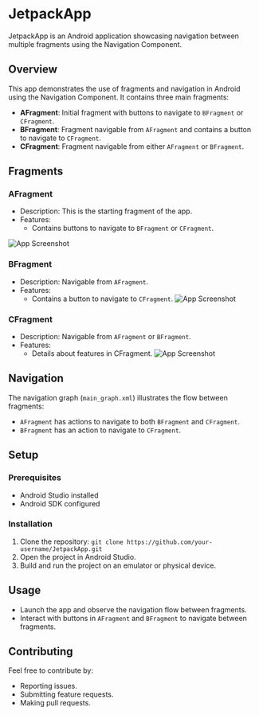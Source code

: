 # JetpackApp

JetpackApp is an Android application showcasing navigation between multiple fragments using the Navigation Component.

## Overview

This app demonstrates the use of fragments and navigation in Android using the Navigation Component. It contains three main fragments:

- **AFragment**: Initial fragment with buttons to navigate to `BFragment` or `CFragment`.
- **BFragment**: Fragment navigable from `AFragment` and contains a button to navigate to `CFragment`.
- **CFragment**: Fragment navigable from either `AFragment` or `BFragment`.

## Fragments

### AFragment
- Description: This is the starting fragment of the app.
- Features:
    - Contains buttons to navigate to `BFragment` or `CFragment`.

![App Screenshot](s1.png)
### BFragment
- Description: Navigable from `AFragment`.
- Features:
    - Contains a button to navigate to `CFragment`.
      ![App Screenshot](s2.png)
### CFragment
- Description: Navigable from `AFragment` or `BFragment`.
- Features:
    - Details about features in CFragment.
      ![App Screenshot](s3.png)
## Navigation

The navigation graph (`main_graph.xml`) illustrates the flow between fragments:
- `AFragment` has actions to navigate to both `BFragment` and `CFragment`.
- `BFragment` has an action to navigate to `CFragment`.

## Setup

### Prerequisites
- Android Studio installed
- Android SDK configured

### Installation
1. Clone the repository: `git clone https://github.com/your-username/JetpackApp.git`
2. Open the project in Android Studio.
3. Build and run the project on an emulator or physical device.

## Usage

- Launch the app and observe the navigation flow between fragments.
- Interact with buttons in `AFragment` and `BFragment` to navigate between fragments.

## Contributing

Feel free to contribute by:
- Reporting issues.
- Submitting feature requests.
- Making pull requests.

